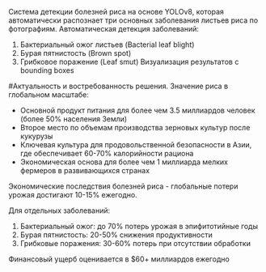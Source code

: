 Система детекции болезней риса на основе YOLOv8, которая автоматически распознает три основных заболевания листьев риса по фотографиям.
Автоматическая детекция заболеваний:
1) Бактериальный ожог листьев (Bacterial leaf blight)
2) Бурая пятнистость (Brown spot)
3) Грибковое поражение (Leaf smut)
Визуализация результатов с bounding boxes


#Актуальность и востребованность решения.
Значение риса в глобальном масштабе:
- Основной продукт питания для более чем 3.5 миллиардов человек (более 50% населения Земли)
- Второе место по объемам производства зерновых культур после кукурузы
- Ключевая культура для продовольственной безопасности в Азии, где обеспечивает 60-70% калорийности рациона
- Экономическая основа для более чем 1 миллиарда мелких фермеров в развивающихся странах

Экономические последствия болезней риса - глобальные потери урожая достигают 10-15% ежегодно.

Для отдельных заболеваний:
1) Бактериальный ожог: до 70% потерь урожая в эпифитотийные годы
2) Бурая пятнистость: 20-50% снижения продуктивности
3) Грибковые поражения: 30-60% потерь при отсутствии обработки

Финансовый ущерб оценивается в $60+ миллиардов ежегодно
